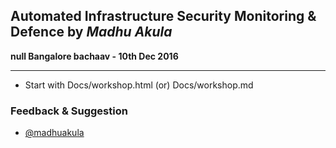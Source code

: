 ## Automated Infrastructure Security Monitoring & Defence by ***Madhu Akula***

**null Bangalore bachaav - 10th Dec 2016**

---

- Start with Docs/workshop.html (or) Docs/workshop.md


### Feedback & Suggestion
- [@madhuakula](https://twitter.com/madhuakula)
